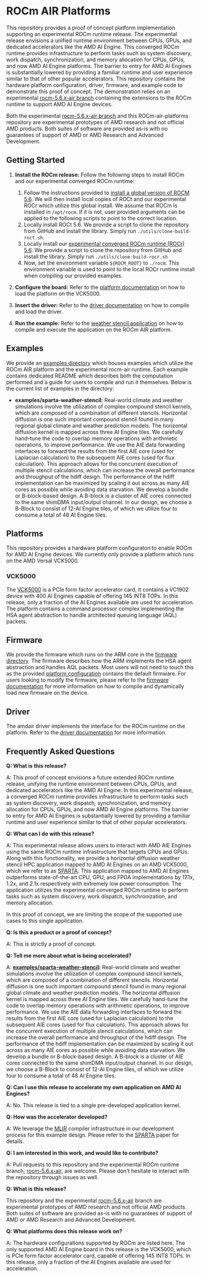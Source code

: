 # ROCm AIR Platforms

This repository provides a proof of concept platform implementation supporting an experimental ROCm runtime release. The experimental release envisions a unified runtime environment between CPUs, GPUs, and dedicated accelerators like the AMD AI Engine. This converged ROCm runtime provides infrastructure to perform tasks such as system discovery, work dispatch, synchronization, and memory allocation for CPUs, GPUs, and now AMD AI Engine platforms. The barrier to entry for AMD AI Engines is substantially lowered by providing a familiar runtime and user experience similar to that of other popular accelerators. This repository contains the hardware platform configuration, driver, firmware, and example code to demonstrate this proof of concept. The demonstration relies on an experimental [rocm-5.6.x-air branch](https://github.com/RadeonOpenCompute/ROCR-Runtime/tree/experimental/rocm-5.6.x-air) containing the extensions to the ROCm runtime to support AMD AI Engine devices. 

Both the experimental [rocm-5.6.x-air branch](https://github.com/RadeonOpenCompute/ROCR-Runtime/tree/experimental/rocm-5.6.x-air) and this ROCm-air-platforms repository are experimental prototypes of AMD research and not official AMD products. Both suites of software are provided as-is with no guarantees of support of AMD or AMD Research and Advanced Development.

## Getting Started

1. **Install the ROCm release:** Follow the following steps to install ROCm and our experimental converged ROCm runtime:
  
    1. Follow the instructions provided to [install a global version of ROCM 5.6](https://rocm.docs.amd.com/en/docs-5.6.0/deploy/linux/os-native/install.html). We will then install local copies of ROCt and our experimental ROCr which utilize this global install. We assume that ROCm is installed in `/opt/rocm`. If it is not, user provided arguments can be applied to the following scripts to point to the correct location.
    2. Locally install ROCt 5.6. We provide a script to clone the repository from GitHub and install the library. Simply run `./utils/clone-build-roct.sh`.
    3. Locally install our [experimental converged ROCm runtime (ROCr) 5.6](https://github.com/RadeonOpenCompute/ROCR-Runtime/tree/experimental/rocm-5.6.x-air). We provide a script to clone the repository from GitHub and install the library. Simply run `./utils/clone-build-rocr.sh`
    4. Now, set the environment variable `${ROCM_ROOT}` to `./rocm`. This environment variable is used to point to the local ROCr runtime install when compiling our provided examples. 
   
2. **Configure the board:** Refer to the [platform documentation](platform/vck5000) on how to load the platform on the VCK5000.
   
3. **Insert the driver:** Refer to the [driver documentation](driver) on how to compile and load the driver.
   
4. **Run the example:** Refer to the [weather stencil application](examples/sparta-weather-stencil) on how to compile and execute the application on the ROCm AIR platform.

## Examples

We provide an [examples directory](examples) which houses examples which utilize the ROCm AIR platform and the experimental rocm-air runtime. Each example contains dedicated README which describes both the computation performed and a guide for users to compile and run it themselves. Below is the current list of examples in the directory: 

* **examples/sparta-weather-stencil:** Real-world climate and weather simulations involve the utilization of complex compound stencil kernels, which are composed of a combination of different stencils. Horizontal diffusion is one such important compound stencil found in many regional global climate and weather prediction models. The horizontal diffusion kernel is mapped across three AI Engine tiles. We carefully hand-tune the code to overlap memory operations with arithmetic operations, to improve performance. We use the AIE data forwarding interfaces to forward the results from the first AIE core (used for Laplacian calculation) to the subsequent AIE cores (used for flux calculation). This approach allows for the concurrent execution of multiple stencil calculations, which can increase the overall performance and throughput of the hdiff design.  The performance of the hdiff implementation can be maximized by scaling it out across as many AIE cores as possible while avoiding data starvation. We develop a bundle or B-block-based design. A B-block is a cluster of AIE cores connected to the same shimDMA input/output channel. In our design, we choose a B-Block to consist of 12-AI Engine tiles, of which we utilize four to consume a total of 48 AI Engine tiles. 

## Platforms

This repository provides a hardware platform configuraton to enable ROCm for AMD AI Engine devices. We currently only provide a platform which runs on the AMD Versal VCK5000.  

### VCK5000 

The [VCK5000](https://www.xilinx.com/products/boards-and-kits/vck5000.html) is a PCIe form factor accelerator card, it contains a VC1902 device with 400 AI Engines capable of offering 145 INT8 TOPs.  In this release, only a fraction of the AI Engines available are used for acceleration. The platform contains a command processor complex implementing the HSA agent abstraction to handle architected queuing language (AQL) packets. 

## Firmware

We provide the firmware which runs on the ARM core in the [firmware directory](firmware). The firmware describes how the ARM implements the HSA agent abstraction and handles AQL packets. Most users will not need to touch this as the provided [platform configuration](platforms/vck5000) contains the default firmware. For users looking to modify the firmware, please refer to the [firmware documentation](firmware) for more information on how to compile and dynamically load new firmware on the device. 

## Driver 

The amdair driver implements the interface for the ROCm runtime on the platform. Refer to the [driver documentation](driver) for more information.

## Frequently Asked Questions

**Q: What is this release?**

A: This proof of concept envisions a future extended ROCm runtime release, unifying the runtime environment between CPUs, GPUs, and dedicated accelerators like the AMD AI Engine. In this experimental release, a converged ROCm runtime provides infrastructure to perform tasks such as system discovery, work dispatch, synchronization, and memory allocation for CPUs, GPUs, and now AMD AI Engine platforms. The barrier to entry for AMD AI Engines is substantially lowered by providing a familiar runtime and user experience similar to that of other popular accelerators.

**Q: What can I do with this release?**

A: This experimental release allows users to interact with AMD AIE Engines using the same ROCm runtime infrastructure that targets CPUs and GPUs. Along with this functionality, we provide a horizontal diffusion weather stencil HPC application mapped to AMD AI Engines on an AMD VCK5000, which we refer to as [SPARTA](https://arxiv.org/pdf/2303.03509.pdf). This application mapped to AMD AI Engines outperforms state-of-the-art CPU, GPU, and FPGA implementations by 17.1x, 1.2x, and 2.1x respectively with extremely low power consumption. The application utilizes the experimental converged ROCm runtime to perform tasks such as system discovery, work dispatch, synchronization, and memory allocation.

In this proof of concept, we are limiting the scope of the supported use cases to this single application.

**Q: Is this a product or a proof of concept?**

A: This is strictly a proof of concept.

**Q: Tell me more about what is being accelerated?**

A: **[examples/sparta-weather-stencil](examples/sparta-weather-stencil):** Real-world climate and weather simulations involve the utilization of complex compound stencil kernels, which are composed of a combination of different stencils. Horizontal diffusion is one such important compound stencil found in many regional global climate and weather prediction models. The horizontal diffusion kernel is mapped across three AI Engine tiles. We carefully hand-tune the code to overlap memory operations with arithmetic operations, to improve performance. We use the AIE data forwarding interfaces to forward the results from the first AIE core (used for Laplacian calculation) to the subsequent AIE cores (used for flux calculation). This approach allows for the concurrent execution of multiple stencil calculations, which can increase the overall performance and throughput of the hdiff design.  The performance of the hdiff implementation can be maximized by scaling it out across as many AIE cores as possible while avoiding data starvation. We develop a bundle or B-block-based design. A B-block is a cluster of AIE cores connected to the same shimDMA input/output channel. In our design, we choose a B-Block to consist of 12-AI Engine tiles, of which we utilize four to consume a total of 48 AI Engine tiles. 

**Q: Can I use this release to accelerate my own application on AMD AI Engines?**

A: No.  This release is tied to a single pre-developed application kernel.

**Q: How was the accelerator developed?**

A: We leverage the [MLIR](https://mlir.llvm.org) compiler infrastructure in our development process for this example design. Please refer to the [SPARTA](https://arxiv.org/pdf/2303.03509.pdf) paper for details. 

**Q: I am interested in this work, and would like to contribute?**

A: Pull requests to this repository and the experimental ROCm runtime branch, [rocm-5.6.x-air](https://github.com/RadeonOpenCompute/ROCR-Runtime/tree/experimental/rocm-5.6.x-air), are welcome. Please don't hesitate to interact with the repository through issues as well. 

**Q: What is this release?**

This repository and the experimental [rocm-5.6.x-air](https://github.com/RadeonOpenCompute/ROCR-Runtime/tree/experimental/rocm-5.6.x-air) branch are experimental prototypes of AMD research and not official AMD products. Both suites of software are provided as-is with no guarantees of support of AMD or AMD Research and Advanced Development.

**Q: What platforms does this release work on?**

A: The hardware configurations supported by ROCm are listed here.  The only supported AMD AI Engine board in this release is the VCK5000, which is PCIe form factor accelerator card, capable of offering 145 INT8 TOPs. In this release, only a fraction of the AI Engines available are used for acceleration.
